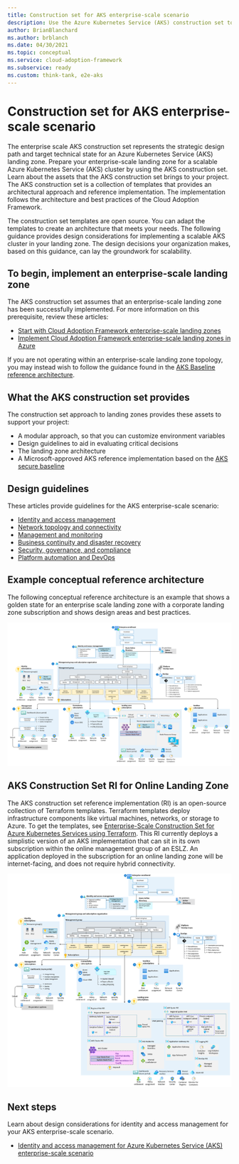 ```yaml
---
title: Construction set for AKS enterprise-scale scenario
description: Use the Azure Kubernetes Service (AKS) construction set to help you create enterprise-scale landing zones that support AKS.
author: BrianBlanchard
ms.author: brblanch
ms.date: 04/30/2021
ms.topic: conceptual
ms.service: cloud-adoption-framework
ms.subservice: ready
ms.custom: think-tank, e2e-aks
---
```



# Construction set for AKS enterprise-scale scenario

The enterprise scale AKS construction set represents the strategic design path and target technical state for an Azure Kubernetes Service (AKS) landing zone. Prepare your enterprise-scale landing zone for a scalable Azure Kubernetes Service (AKS) cluster by using the AKS construction set. Learn about the assets that the AKS construction set brings to your project. The AKS construction set is a collection of templates that provides an architectural approach and reference implementation. The implementation follows the architecture and best practices of the Cloud Adoption Framework.

The construction set templates are open source. You can adapt the templates to create an architecture that meets your needs. The following guidance provides design considerations for implementing a scalable AKS cluster in your landing zone. The design decisions your organization makes, based on this guidance, can lay the groundwork for scalability.

## To begin, implement an enterprise-scale landing zone

The AKS construction set assumes that an enterprise-scale landing zone has been successfully implemented. For more information on this prerequisite, review these articles:

- [Start with Cloud Adoption Framework enterprise-scale landing zones](../../ready/enterprise-scale/index.md)
- [Implement Cloud Adoption Framework enterprise-scale landing zones in Azure](../../ready/enterprise-scale/implementation.md)

If you are not operating within an enterprise-scale landing zone topology, you may instead wish to follow the guidance found in the [AKS Baseline reference architecture](/azure/architecture/reference-architectures/containers/aks/secure-baseline-aks).

## What the AKS construction set provides

The construction set approach to landing zones provides these assets to support your project:

- A modular approach, so that you can customize environment variables
- Design guidelines to aid in evaluating critical decisions
- The landing zone architecture
- A Microsoft-approved AKS reference implementation based on the [AKS secure baseline](https://github.com/mspnp/aks-secure-baseline)

## Design guidelines

These articles provide guidelines for the AKS enterprise-scale scenario:

- [Identity and access management](./eslz-identity-and-access-management.md)
- [Network topology and connectivity](./eslz-network-topology-and-connectivity.md)
- [Management and monitoring](./eslz-management-and-monitoring.md)
- [Business continuity and disaster recovery](./eslz-business-continuity-and-disaster-recovery.md)
- [Security, governance, and compliance](./eslz-security-governance-and-compliance.md)
- [Platform automation and DevOps](./eslz-platform-automation-and-devops.md)

## Example conceptual reference architecture

The following conceptual reference architecture is an example that shows a golden state for an enterprise scale landing zone with a corporate landing zone subscription and shows design areas and best practices.

![Golden state Architecture for AKS Construction Set](./media/golden-state-enterprise-architecture-aks.png)

## AKS Construction Set RI for Online Landing Zone

The AKS construction set reference implementation (RI) is an open-source collection of Terraform templates. Terraform templates deploy infrastructure components like virtual machines, networks, or storage to Azure. To get the templates, see [Enterprise-Scale Construction Set for Azure Kubernetes Services using Terraform](https://github.com/Azure/caf-terraform-landingzones-starter/tree/starter/enterprise_scale/construction_sets/aks/online/aks_secure_baseline). This RI currently deploys a simplistic version of an AKS implementation that can sit in its own subscription within the online management group of an ESLZ. An application deployed in the subscription for an online landing zone will be internet-facing, and does not require hybrid connectivity.

![Reference Implementation](./media/aks-eslz-reference-implementation.png)

## Next steps

Learn about design considerations for identity and access management for your AKS enterprise-scale scenario.
- [Identity and access management for Azure Kubernetes Service (AKS) enterprise-scale scenario](./eslz-identity-and-access-management.md)
